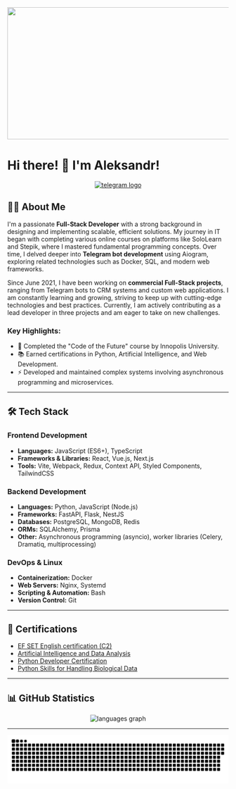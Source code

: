 <div align="center">
  <img height="300" width="600" src="https://user-images.githubusercontent.com/74038190/225813708-98b745f2-7d22-48cf-9150-083f1b00d6c9.gif" />
</div>

# Hi there! 👋 I'm Aleksandr!

<div align="center">
  <a href="https://t.me/AiexCode" target="_blank">
    <img src="https://img.shields.io/static/v1?message=Telegram&logo=telegram&label=&color=2CA5E0&logoColor=white&labelColor=&style=for-the-badge" height="25" alt="telegram logo"  />
  </a>
</div>

## 👨‍💻 About Me

I'm a passionate **Full-Stack Developer** with a strong background in designing and implementing scalable, efficient solutions. My journey in IT began with completing various online courses on platforms like SoloLearn and Stepik, where I mastered fundamental programming concepts. Over time, I delved deeper into **Telegram bot development** using Aiogram, exploring related technologies such as Docker, SQL, and modern web frameworks.

Since June 2021, I have been working on **commercial Full-Stack projects**, ranging from Telegram bots to CRM systems and custom web applications. I am constantly learning and growing, striving to keep up with cutting-edge technologies and best practices. Currently, I am actively contributing as a lead developer in three projects and am eager to take on new challenges.

### Key Highlights:

- 🔭 Completed the "Code of the Future" course by Innopolis University.
- 📚 Earned certifications in Python, Artificial Intelligence, and Web Development.
- ⚡ Developed and maintained complex systems involving asynchronous programming and microservices.

---

## 🛠 Tech Stack

### **Frontend Development**

- **Languages:** JavaScript (ES6+), TypeScript
- **Frameworks & Libraries:** React, Vue.js, Next.js
- **Tools:** Vite, Webpack, Redux, Context API, Styled Components, TailwindCSS

### **Backend Development**

- **Languages:** Python, JavaScript (Node.js)
- **Frameworks:** FastAPI, Flask, NestJS
- **Databases:** PostgreSQL, MongoDB, Redis
- **ORMs:** SQLAlchemy, Prisma
- **Other:** Asynchronous programming (asyncio), worker libraries (Celery, Dramatiq, multiprocessing)

### **DevOps & Linux**

- **Containerization:** Docker
- **Web Servers:** Nginx, Systemd
- **Scripting & Automation:** Bash
- **Version Control:** Git

---

## 📜 Certifications

- [EF SET English certification (C2)](https://cert.efset.org/ZA9mTK)
- [Artificial Intelligence and Data Analysis](https://stepik.org/cert/2299725)
- [Python Developer Certification](https://smallpdf.com/ru/file#s=8966d3af-0de7-44c3-8e04-2aa652c21bda)
- [Python Skills for Handling Biological Data](https://stepik.org/cert/2299673)

---

## 📊 GitHub Statistics

<div align="center">
  <img src="https://github-readme-stats.vercel.app/api/top-langs?username=PonomarevAleksandr&locale=en&hide_title=false&layout=compact&card_width=320&langs_count=5&theme=dracula&hide_border=false&order=2" height="150" alt="languages graph"  />
</div>

---

<div align="center">
  <img width="600" src="assets/github-snake.svg" alt="snake"/>
</div>

